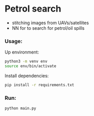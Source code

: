 # Petrol search

- stitching images from UAVs/satellites
- NN for to search for petrol/oil spills


### Usage:

Up environment:

```bash
python3 -m venv env
source env/bin/activate
```
Install dependencies:
```bash
pip install -r requirements.txt
```

### Run:


```bash
python main.py
```

<!--

```bash

``` -->
